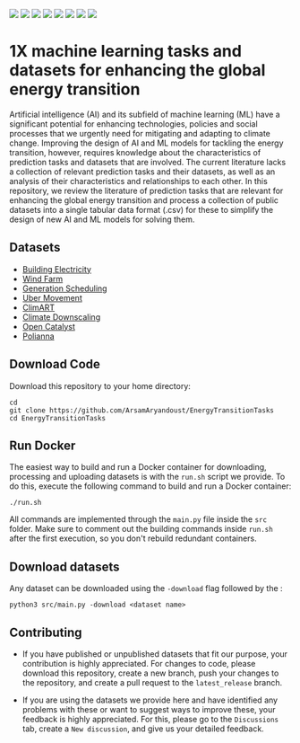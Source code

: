 <img src="https://img.shields.io/badge/Building_Electricity-preparing-red"/> <img src="https://img.shields.io/badge/Wind_Farm-preparing-red"/> <img src="https://img.shields.io/badge/Generation_Scheduling-preparing-red"/> <img src="https://img.shields.io/badge/Uber_Movement-preparing-red"/> <img src="https://img.shields.io/badge/ClimART-preparing-red"/> <img src="https://img.shields.io/badge/Climate_Downscaling-preparing-red"/> <img src="https://img.shields.io/badge/Open_Catalyst-preparing-red"/> <img src="https://img.shields.io/badge/Polianna-preparing-red"/>

# 1X machine learning tasks and datasets for enhancing the global energy transition

Artificial intelligence (AI) and its subfield of machine learning (ML) have a
significant potential for enhancing technologies, policies and social processes
that we urgently need for mitigating and adapting to climate change. Improving the
design of AI and ML models for tackling the energy transition, however, requires
knowledge about the characteristics of prediction tasks and datasets that are involved.
The current literature lacks a collection of relevant prediction tasks and their
datasets, as well as an analysis of their characteristics and relationships to each
other. In this repository, we review the literature of prediction tasks that are
relevant for enhancing the global energy transition and process a collection of
public datasets into a single tabular data format (.csv) for these to simplify the
design of new AI and ML models for solving them.


## Datasets

* [Building Electricity](https://github.com/ArsamAryandoust/EnergyTransitionTasks/tree/master/datasets/BuildingElectricity)
* [Wind Farm](https://github.com/ArsamAryandoust/EnergyTransitionTasks/tree/master/datasets/WindFarm)
* [Generation Scheduling](https://github.com/ArsamAryandoust/EnergyTransitionTasks/tree/master/datasets/GenerationScheduling)
* [Uber Movement](https://github.com/ArsamAryandoust/EnergyTransitionTasks/tree/master/datasets/UberMovement)
* [ClimART](https://github.com/ArsamAryandoust/EnergyTransitionTasks/tree/master/datasets/ClimART)
* [Climate Downscaling](https://github.com/ArsamAryandoust/EnergyTransitionTasks/tree/master/datasets/ClimateDownscaling)
* [Open Catalyst](https://github.com/ArsamAryandoust/EnergyTransitionTasks/tree/master/datasets/OpenCatalyst)
* [Polianna](https://github.com/ArsamAryandoust/EnergyTransitionTasks/tree/master/datasets/Polianna)


## Download Code
Download this repository to your home directory:

```
cd 
git clone https://github.com/ArsamAryandoust/EnergyTransitionTasks
cd EnergyTransitionTasks
```

## Run Docker
The easiest way to build and run a Docker container for downloading, processing
and uploading datasets is with the `run.sh` script we provide. To do this, 
execute the following command to build and run a Docker container:

```
./run.sh
```

All commands are implemented through the `main.py` file inside the `src` folder.
Make sure to comment out the building commands inside `run.sh` after the first
execution, so you don't rebuild redundant containers.


## Download datasets
Any dataset can be downloaded using the `-download` flag followed by the 
<dataset name>:
```
python3 src/main.py -download <dataset name>
```


## Contributing

* If you have published or unpublished datasets that fit our purpose, your 
contribution is highly appreciated. For changes to code, please download this 
repository, create a new branch, push your changes to the repository, and 
create a pull request to the `latest_release` branch.

* If you are using the datasets we provide here and have identified any 
problems with these or want to suggest ways to improve these, your feedback is 
highly appreciated. For this, please go to the `Discussions` tab, create a 
`New discussion`, and give us your detailed feedback.



